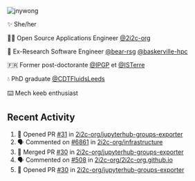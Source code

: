 ![jnywong](https://readme-typing-svg.demolab.com/?font=Intel+One+Mono&size=36&duration=3000&pause=1000&color=6bc46d&vCenter=true&width=170&lines=jnywong)

✨ She/her

👩‍💻 Open Source Applications Engineer [@2i2c-org](https://2i2c.org/)

🐻 Ex-Research Software Engineer [@bear-rsg](https://github.com/bear-rsg) [@baskerville-hpc](https://github.com/baskerville-hpc) 

🇫🇷 Former post-doctorante [@IPGP](https://github.com/IPGP) et [@ISTerre](https://www.isterre.fr/) 

💧 PhD graduate [@CDTFluidsLeeds](https://fluid-dynamics.leeds.ac.uk/) 

⌨️ Mech keeb enthusiast 

## Recent Activity 

<!--START_SECTION:activity-->
1. 💪 Opened PR [#31](https://github.com/2i2c-org/jupyterhub-groups-exporter/pull/31) in [2i2c-org/jupyterhub-groups-exporter](https://github.com/2i2c-org/jupyterhub-groups-exporter)
2. 🗣 Commented on [#6861](https://github.com/2i2c-org/infrastructure/issues/6861#issuecomment-3380725923) in [2i2c-org/infrastructure](https://github.com/2i2c-org/infrastructure)
3. 🎉 Merged PR [#30](https://github.com/2i2c-org/jupyterhub-groups-exporter/pull/30) in [2i2c-org/jupyterhub-groups-exporter](https://github.com/2i2c-org/jupyterhub-groups-exporter)
4. 🗣 Commented on [#508](https://github.com/2i2c-org/2i2c-org.github.io/pull/508#issuecomment-3380353134) in [2i2c-org/2i2c-org.github.io](https://github.com/2i2c-org/2i2c-org.github.io)
5. 💪 Opened PR [#30](https://github.com/2i2c-org/jupyterhub-groups-exporter/pull/30) in [2i2c-org/jupyterhub-groups-exporter](https://github.com/2i2c-org/jupyterhub-groups-exporter)
<!--END_SECTION:activity-->
